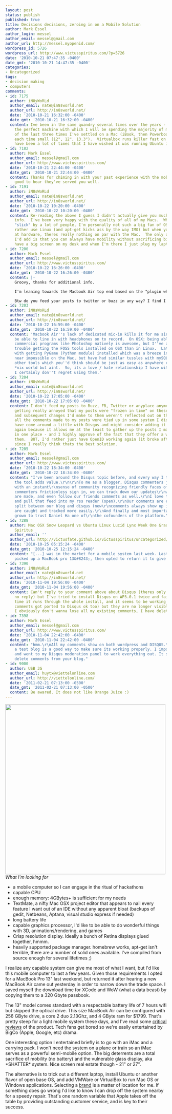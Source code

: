 ```yaml
---
layout: post
status: publish
published: true
title: Decisions decisions, zeroing in on a Mobile Solution
author: Mark Essel
author_login: messel
author_email: messel@gmail.com
author_url: http://messel.myopenid.com/
wordpress_id: 5726
wordpress_url: http://www.victusspiritus.com/?p=5726
date: '2010-10-21 07:47:35 -0400'
date_gmt: '2010-10-21 14:47:35 -0400'
categories:
- Uncategorized
tags:
- decision making
- computers
comments:
- id: 7175
  author: iN8sWoRLd
  author_email: nate@in8sworld.net
  author_url: http://in8sworld.net/
  date: '2010-10-21 16:32:00 -0400'
  date_gmt: '2010-10-21 16:32:00 -0400'
  content: Ive been in the same quandry several times over the years - looking for
    the perfect machine with which I will be spending the majority of my time.  Each
    of the last three times I've settled on a Mac (iBook, then Powerbook, now MacBook)
    each time small (12", 12", 13.3").  Virtualbox runs killer fast on it, but there
    have been a lot of times that I have wished it was running Ubuntu instead.
- id: 7182
  author: Mark Essel
  author_email: messel@gmail.com
  author_url: http://www.victusspiritus.com/
  date: '2010-10-21 22:44:00 -0400'
  date_gmt: '2010-10-21 22:44:00 -0400'
  content: Thanks for chiming in with your past experience with the mobile macs. It's
    good to hear they've served you well.
- id: 7191
  author: iN8sWoRLd
  author_email: nate@in8sworld.net
  author_url: http://in8sworld.net/
  date: '2010-10-22 10:20:00 -0400'
  date_gmt: '2010-10-22 10:20:00 -0400'
  content: Re-reading the above I guess I didn't actually give you much qualitative
    info.  I've been very happy with the quality of all of my Macs.  While its considered
    "slick" by a lot of people, I'm personally not such a big fan of OS X - I'd much
    rather use Linux (and apt-get kicks ass by the way IMO) but when you're looking
    at hardware, theres really nothing on par with the Mac.  The only other thing
    I'd add is that you can always have mobility without sacrificing big screen!  I
    have a big screen on my desk and when I'm there I just plug my laptop into it!
- id: 7200
  author: Mark Essel
  author_email: messel@gmail.com
  author_url: http://www.victusspiritus.com/
  date: '2010-10-22 16:26:00 -0400'
  date_gmt: '2010-10-22 16:26:00 -0400'
  content: |-
    Groovy, thanks for additional info.

    I'm leaning towards the Macbook Air top end based on the "plugin when a bigger screen is available theory". I don't mind osx, BSD is a fine unix core and home brew can suffice as a package manager. Admittedly, I'm a little biased towards Ubuntu now, but I'm not 100% satisfied with any of it's IDEs/code editors.

    Btw do you feed your posts to twitter or buzz in any way? I find I'm going there more than my RSS reader (weekly on RSS, daily on twitter, every other day on buzz).
- id: 7203
  author: iN8sWoRLd
  author_email: nate@in8sworld.net
  author_url: http://in8sworld.net/
  date: '2010-10-22 16:59:00 -0400'
  date_gmt: '2010-10-22 16:59:00 -0400'
  content: 'Macbook Air''s lack of dedicated mic-in kills it for me since I like to
    be able to line in with headphones on to record.  On OSX: being able to run some
    commercial programs like Photoshop natively is awesome, but I''ve always had more
    trouble getting the FOSS tools installed on OSX than in Linux.  Latest issue was
    with getting PyGame (Python module) installed which was a breeze in Ubuntu and
    near impossible on the Mac, but have had similar tussles with mySQL and lots of
    other tools which you''d think should be just as easy as anywhere else in the
    *nix world but aint.  So, its a love / hate relationship I have with Mac, but
    I certainly don''t regret using them.'
- id: 7204
  author: iN8sWoRLd
  author_email: nate@in8sworld.net
  author_url: http://in8sworld.net/
  date: '2010-10-22 17:05:00 -0400'
  date_gmt: '2010-10-22 17:05:00 -0400'
  content: I don't feed my posts to Buzz, FB, Twitter or anyplace anymore.  I was
    getting really annoyed that my posts were "frozen in time" on these other sites
    and subsequent changes I'd make to them weren't reflected out on those sites.  Also,
    all the comments made to my posts were tied up in some system I didn't control.   I
    have come around a little with Disqus and might consider adding it to my blog
    again because it allows me at the least to gather up the posts I make elsewhere
    in one place - and I highly approve of the fact that they offer a way to export
    them.  BUT, I'd rather just have OpenID working again (it broke after WP 3.0)
    since I really think thats the best solution.
- id: 7205
  author: Mark Essel
  author_email: messel@gmail.com
  author_url: http://www.victusspiritus.com/
  date: '2010-10-22 18:34:00 -0400'
  date_gmt: '2010-10-22 18:34:00 -0400'
  content: "I've been around the Disqus topic before, and every way I think about\r\nit
    the tool adds value.\r\n\r\nTo me as a blogger, Disqus commenters just jump in
    with an instant\r\nsense of community recognizing friendly faces of fellow commenters.\r\nTo
    commenters frictionless sign in, we can track down our updates\r\nwherever they
    are made, and even follow our friends comments as well.\r\nI love that feature,
    and pull that feed into my rss reader (open).\r\nOur comments are exportable and
    split between our blog and disqus (new\r\ncomments always show up in wordpress).\r\nSpammers
    are caught and tracked more easily.\r\nAnd finally and most importantly, I've
    grown to trust Daniel Ha one of\r\nthe cofounders of the platform."
- id: 7288
  author: Mac OSX Snow Leopard vs Ubuntu Linux Lucid Lynx Week One &raquo; Victus
    Spiritus
  author_email: ''
  author_url: http://victusfate.github.io/victusspiritus/uncategorized/2010/10/25/mac-osx-snow-leopard-vs-ubuntu-linux-lucid-lynx-week-one/
  date: '2010-10-25 05:15:24 -0400'
  date_gmt: '2010-10-25 12:15:24 -0400'
  content: "[...] was in the market for a mobile system last week. Last weekend I
    picked up a MacBook pro 13&#8243;, then opted to return it to give the [...]"
- id: 7390
  author: iN8sWoRLd
  author_email: nate@in8sworld.net
  author_url: http://in8sworld.net/
  date: '2010-11-04 19:56:00 -0400'
  date_gmt: '2010-11-04 19:56:00 -0400'
  content: Can't reply to your comment above about Disqus (theres only a Like button
    no reply) but I've tried to install Disqus on WP3.0.1 twice and failed.  Each
    time it runs through the whole install, and it seems to be working (all existing
    comments got ported to Disqus ok too) but they are no longer visible in WP!  Since
    I obviously don't wanna lose all my existing comments, I have deleted the plugin.
- id: 7398
  author: Mark Essel
  author_email: messel@gmail.com
  author_url: http://www.victusspiritus.com/
  date: '2010-11-04 22:42:00 -0400'
  date_gmt: '2010-11-04 22:42:00 -0400'
  content: "hmm.\r\nAll my comments show on both wordpress and DISQUS.\r\n\r\nmaybe
    a test blog is a good way to make sure its working properly. I imported them,
    and went to my Disqus moderation panel to work everything out. It should never
    delete comments from your blog."
- id: 9000
  author: USB 3G
  author_email: huytx@viettelonline.com
  author_url: http://viettelonline.com/
  date: '2011-02-21 07:13:00 -0500'
  date_gmt: '2011-02-21 07:13:00 -0500'
  content: Be awared. It does not like Orange Juice :)
---
```

<p><a href="{{ site.url }}/assets/2010/10/photo.jpg"><img src="{{ site.url }}/assets/2010/10/photo.jpg" alt="" title="photo" width="500" height="530" class="aligncenter size-full wp-image-5732" /></a><i>What I'm looking for</I></p>
<ul>
<li>a mobile computer so I can engage in the ritual of hackathons</li>
<li>capable CPU</li>
<li>enough memory: 4GBytes+ is sufficient for my needs</li>
<li>TextMate, a nifty Mac OSX project editor that appears to nail every feature I want out of an IDE without any apparent bloat (backups of gedit, Netbeans, Aptana, visual studio express if needed)</li>
<li>long battery life</li>
<li>capable graphics processor, I'd like to be able to do wonderful things with 3D, animations/rendering, and games</li>
<li>Crisp resolution display. Ideally a bunch of Retina displays glued together, hmmm.</I>
<li>heavily supported package manager. homebrew works, apt-get isn't terrible, there are a number of solid ones available. I've compiled from source enough for several lifetimes ;)</li>
</ul>
<p>I realize any capable system can give me most of what I want, but I'd like this mobile computer to last a few years. Given those requirements I opted for a MacBook Pro 13" last weekend, but returned it after hearing a new MacBook Air came out yesterday in order to narrow down the trade space. I saved myself the download time for XCode and WoW (what a data beast) by copying them to a 320 Gbyte passbook.</p>
<p>The 13" model comes standard with a respectable battery life of 7 hours wifi but skipped the optical drive. This size MacBook Air can be configured with 256 GByte drive, a core 2 duo 2.13Ghz, and 4 GByte ram for $1799. That's pretty steep for a light mobile system these days, and I've read some <a href="http://mobile.computerworld.com/device/article.php?CALL_URL=blogs.computerworld.com/17204/new_2010_macbook_air_netbook_gets_lousy_reviews">critical</a> <a href="http://www.onlinesocialmedia.net/20101021/new-macbook-air-2010-review-roundup/">reviews</a> of the product. Tech fans get bored so we're easily entertained by BigCo (Apple, Google, etc) drama.</p>
<p>One interesting option I entertained briefly is to go with an iMac and a carrying pack. I won't need the system on a plane or train so an iMac serves as a powerful semi-mobile option. The big deterrents are a total sacrifice of mobility (no battery) and the vulnerable glass display, aka *SHATTER* system. Nice screen real estate though - 21" or 27".</p>
<p>The alternative is to trick out a different laptop, install Ubuntu or another flavor of open base OS, and add VMWare or VirtualBox to run Mac OS or Windows applications. Selecting a <a href="http://www.tomshardware.com/forum/63041-35-best-brand-laptop">brand</a> is a matter of location for me. If something does go wrong I'd like to know I can drop off the system nearby for a speedy repair. That's one random variable that Apple takes off the table by providing outstanding customer service, and is key to their success.</p>
